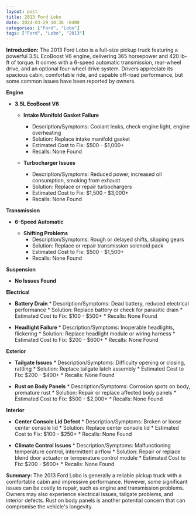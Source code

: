 ```yaml
---
layout: post
title: 2013 Ford Lobo
date: 2024-03-29 10:36 -0400
categories: ["Ford", "Lobo"]
tags: ["Ford", "Lobo", "2013"]
---
```

**Introduction:**
The 2013 Ford Lobo is a full-size pickup truck featuring a powerful 3.5L EcoBoost V6 engine, delivering 365 horsepower and 420 lb-ft of torque. It comes with a 6-speed automatic transmission, rear-wheel drive, and an optional four-wheel drive system. Drivers appreciate its spacious cabin, comfortable ride, and capable off-road performance, but some common issues have been reported by owners.

**Engine**
* **3.5L EcoBoost V6**

   * **Intake Manifold Gasket Failure**
      * Description/Symptoms: Coolant leaks, check engine light, engine overheating
      * Solution: Replace intake manifold gasket
      * Estimated Cost to Fix: $500 - $1,000+
      * Recalls: None Found

   * **Turbocharger Issues**
      * Description/Symptoms: Reduced power, increased oil consumption, smoking from exhaust
      * Solution: Replace or repair turbochargers
      * Estimated Cost to Fix: $1,500 - $3,000+
      * Recalls: None Found

**Transmission**
* **6-Speed Automatic**

   * **Shifting Problems**
      * Description/Symptoms: Rough or delayed shifts, slipping gears
      * Solution: Replace or repair transmission solenoid pack
      * Estimated Cost to Fix: $500 - $1,500+
      * Recalls: None Found

**Suspension**
* **No Issues Found**

**Electrical**
* **Battery Drain**
      * Description/Symptoms: Dead battery, reduced electrical performance
      * Solution: Replace battery or check for parasitic drain
      * Estimated Cost to Fix: $100 - $500+
      * Recalls: None Found

* **Headlight Failure**
      * Description/Symptoms: Inoperable headlights, flickering
      * Solution: Replace headlight module or wiring harness
      * Estimated Cost to Fix: $200 - $600+
      * Recalls: None Found

**Exterior**
* **Tailgate Issues**
      * Description/Symptoms: Difficulty opening or closing, rattling
      * Solution: Replace tailgate latch assembly
      * Estimated Cost to Fix: $200 - $400+
      * Recalls: None Found

* **Rust on Body Panels**
      * Description/Symptoms: Corrosion spots on body, premature rust
      * Solution: Repair or replace affected body panels
      * Estimated Cost to Fix: $500 - $2,000+
      * Recalls: None Found

**Interior**
* **Center Console Lid Defect**
      * Description/Symptoms: Broken or loose center console lid
      * Solution: Replace center console lid
      * Estimated Cost to Fix: $100 - $250+
      * Recalls: None Found

* **Climate Control Issues**
      * Description/Symptoms: Malfunctioning temperature control, intermittent airflow
      * Solution: Repair or replace blend door actuator or temperature control module
      * Estimated Cost to Fix: $200 - $600+
      * Recalls: None Found

**Summary:**
The 2013 Ford Lobo is generally a reliable pickup truck with a comfortable cabin and impressive performance. However, some significant issues can be costly to repair, such as engine and transmission problems. Owners may also experience electrical issues, tailgate problems, and interior defects. Rust on body panels is another potential concern that can compromise the vehicle's longevity.
